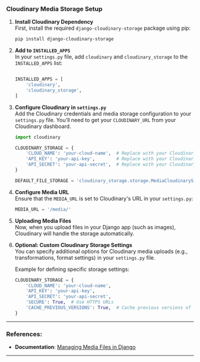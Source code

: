 ### Cloudinary Media Storage Setup

1. **Install Cloudinary Dependency**  
   First, install the required `django-cloudinary-storage` package using pip:

   ```bash
   pip install django-cloudinary-storage
   ```

2. **Add to `INSTALLED_APPS`**  
   In your `settings.py` file, add `cloudinary` and `cloudinary_storage` to the `INSTALLED_APPS` list:

   ```python
   
   INSTALLED_APPS = [
       'cloudinary',
       'cloudinary_storage',
   ]
   ```

3. **Configure Cloudinary in `settings.py`**  
   Add the Cloudinary credentials and media storage configuration to your `settings.py` file. You'll need to get your `CLOUDINARY_URL` from your Cloudinary dashboard.

   ```python
   import cloudinary

   CLOUDINARY_STORAGE = {
       'CLOUD_NAME': 'your-cloud-name',  # Replace with your Cloudinary cloud name
       'API_KEY': 'your-api-key',        # Replace with your Cloudinary API key
       'API_SECRET': 'your-api-secret',  # Replace with your Cloudinary API secret
   }

   DEFAULT_FILE_STORAGE = 'cloudinary_storage.storage.MediaCloudinaryStorage'
   ```

4. **Configure Media URL**  
   Ensure that the `MEDIA_URL` is set to Cloudinary's URL in your `settings.py`:

   ```python
   MEDIA_URL = '/media/'
   ```

5. **Uploading Media Files**  
   Now, when you upload files in your Django app (such as images), Cloudinary will handle the storage automatically.

6. **Optional: Custom Cloudinary Storage Settings**  
   You can specify additional options for Cloudinary media uploads (e.g., transformations, format settings) in your `settings.py` file.

   Example for defining specific storage settings:

   ```python
   CLOUDINARY_STORAGE = {
       'CLOUD_NAME': 'your-cloud-name',
       'API_KEY': 'your-api-key',
       'API_SECRET': 'your-api-secret',
       'SECURE': True,  # Use HTTPS URLs
       'CACHE_PREVIOUS_VERSIONS': True,  # Cache previous versions of media files
   }
   ```

---

### References:
- **Documentation**: [Managing Media Files in Django](https://cloudinary.com/blog/managing-media-files-in-django)

---
